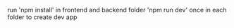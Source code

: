 run 'npm install' in frontend and backend folder
'npm run dev' once in each folder to create dev app
